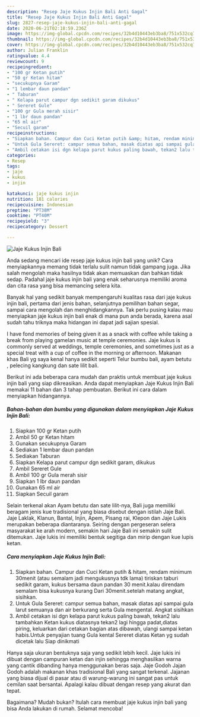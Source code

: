 ```yaml
---
description: "Resep Jaje Kukus Injin Bali Anti Gagal"
title: "Resep Jaje Kukus Injin Bali Anti Gagal"
slug: 2827-resep-jaje-kukus-injin-bali-anti-gagal
date: 2020-06-21T02:18:59.236Z
image: https://img-global.cpcdn.com/recipes/32b4d10443eb3ba8/751x532cq70/jaje-kukus-injin-bali-foto-resep-utama.jpg
thumbnail: https://img-global.cpcdn.com/recipes/32b4d10443eb3ba8/751x532cq70/jaje-kukus-injin-bali-foto-resep-utama.jpg
cover: https://img-global.cpcdn.com/recipes/32b4d10443eb3ba8/751x532cq70/jaje-kukus-injin-bali-foto-resep-utama.jpg
author: Julian Franklin
ratingvalue: 4.4
reviewcount: 9
recipeingredient:
- "100 gr Ketan putih"
- "50 gr Ketan hitam"
- "secukupnya Garam"
- "1 lembar daun pandan"
- " Taburan"
- " Kelapa parut campur dgn sedikit garam dikukus"
- " Sereret Gule"
- "100 gr Gula merah sisir"
- "1 lbr daun pandan"
- "65 ml air"
- "Secuil garam"
recipeinstructions:
- "Siapkan bahan. Campur dan Cuci Ketan putih &amp; hitam, rendam minimum 30menit (atau semalam jadi mengukusnya tdk lama) tiriskan taburi sedikit garam, kukus bersama daun pandan 30 menit.kalau direndam semalam bisa kukusnya kurang Dari 30menit.setelah matang angkat, sisihkan."
- "Untuk Gula Sereret: campur semua bahan, masak diatas api sampai gula larut semuanya dan air berkurang serta Gula mengental. Angkat sisihkan"
- "Ambil cetakan isi dgn kelapa parut kukus paling bawah, tekan2 lalu tambahkan Ketan kukus diatasnya tekan2 lagi hingga padat,diatas piring, keluarkan dari cetakan bagian atas dibawah, ulangi sampai ketan habis.Untuk penyajian tuang Gula kental Sereret diatas Ketan yg sudah dicetak lalu Siap dinikmati"
categories:
- Resep
tags:
- jaje
- kukus
- injin

katakunci: jaje kukus injin 
nutrition: 181 calories
recipecuisine: Indonesian
preptime: "PT38M"
cooktime: "PT40M"
recipeyield: "3"
recipecategory: Dessert

---
```



![Jaje Kukus Injin Bali](https://img-global.cpcdn.com/recipes/32b4d10443eb3ba8/751x532cq70/jaje-kukus-injin-bali-foto-resep-utama.jpg)

Anda sedang mencari ide resep jaje kukus injin bali yang unik? Cara menyiapkannya memang tidak terlalu sulit namun tidak gampang juga. Jika salah mengolah maka hasilnya tidak akan memuaskan dan bahkan tidak sedap. Padahal jaje kukus injin bali yang enak seharusnya memiliki aroma dan cita rasa yang bisa memancing selera kita.

Banyak hal yang sedikit banyak mempengaruhi kualitas rasa dari jaje kukus injin bali, pertama dari jenis bahan, selanjutnya pemilihan bahan segar, sampai cara mengolah dan menghidangkannya. Tak perlu pusing kalau mau menyiapkan jaje kukus injin bali enak di mana pun anda berada, karena asal sudah tahu triknya maka hidangan ini dapat jadi sajian spesial.

I have fond memories of being given it as a snack with coffee while taking a break from playing gamelan music at temple ceremonies. Jaje kukus is commonly served at weddings, temple ceremonies, and sometimes just as a special treat with a cup of coffee in the morning or afternoon. Makanan khas Bali yg saya kenal hanya sedikit seperti Telur bumbu bali, ayam betutu , pelecing kangkung dan sate lilit bali.


Berikut ini ada beberapa cara mudah dan praktis untuk membuat jaje kukus injin bali yang siap dikreasikan. Anda dapat menyiapkan Jaje Kukus Injin Bali memakai 11 bahan dan 3 tahap pembuatan. Berikut ini cara dalam menyiapkan hidangannya.

<!--inarticleads1-->

##### Bahan-bahan dan bumbu yang digunakan dalam menyiapkan Jaje Kukus Injin Bali:

1. Siapkan 100 gr Ketan putih
1. Ambil 50 gr Ketan hitam
1. Gunakan secukupnya Garam
1. Sediakan 1 lembar daun pandan
1. Sediakan  Taburan
1. Siapkan  Kelapa parut campur dgn sedikit garam, dikukus
1. Ambil  Sereret Gule
1. Ambil 100 gr Gula merah sisir
1. Siapkan 1 lbr daun pandan
1. Gunakan 65 ml air
1. Siapkan Secuil garam


Selain terkenal akan Ayam betutu dan sate lilit-nya, Bali juga memiliki beragam jenis kue tradisional yang biasa disebut dengan istilah Jaje Bali. Jaje Laklak, Klanun, Bantal, Injin, Apem, Pisang rai, Klepon dan Jaje Lukis merupakan beberapa diantaranya. Seiring dengan pergeseran selera masyarakat ke arah modern, semakin hari Jaje Bali ini semakin sulit ditemukan. Jaje lukis ini memiliki bentuk segitiga dan mirip dengan kue lupis ketan. 

<!--inarticleads2-->

##### Cara menyiapkan Jaje Kukus Injin Bali:

1. Siapkan bahan. Campur dan Cuci Ketan putih &amp; hitam, rendam minimum 30menit (atau semalam jadi mengukusnya tdk lama) tiriskan taburi sedikit garam, kukus bersama daun pandan 30 menit.kalau direndam semalam bisa kukusnya kurang Dari 30menit.setelah matang angkat, sisihkan.
1. Untuk Gula Sereret: campur semua bahan, masak diatas api sampai gula larut semuanya dan air berkurang serta Gula mengental. Angkat sisihkan
1. Ambil cetakan isi dgn kelapa parut kukus paling bawah, tekan2 lalu tambahkan Ketan kukus diatasnya tekan2 lagi hingga padat,diatas piring, keluarkan dari cetakan bagian atas dibawah, ulangi sampai ketan habis.Untuk penyajian tuang Gula kental Sereret diatas Ketan yg sudah dicetak lalu Siap dinikmati


Hanya saja ukuran bentuknya saja yang sedikit lebih kecil. Jaje lukis ini dibuat dengan campuran ketan dan injin sehingga menghasilkan warna yang cantik dibanding hanya menggunakan beras saja. Jaje Godoh Jajan Godoh adalah makanan khas tradisional Bali yang sangat terkenal. Jajanan yang biasa dijual di pasar atau di warung-warung ini sangat pas untuk cemilan saat bersantai. Apalagi kalau dibuat dengan resep yang akurat dan tepat. 

Bagaimana? Mudah bukan? Itulah cara membuat jaje kukus injin bali yang bisa Anda lakukan di rumah. Selamat mencoba!
